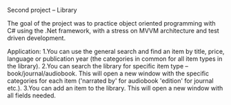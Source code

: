 Second project – Library

The goal of the project was to practice object oriented programming with C# using the .Net framework, 
with a stress on MVVM architecture and test driven development.  

Application:
1.You can use the general search and find an item by title, price, language or publication year 
  (the categories in common for all item types in the library).
2.You can search the library for specific item type – book/journal/audiobook. 
  This will open a new window with the specific categories for each item ('narrated by' for audiobook 'edition' for journal etc.).
3.You can add an item to the library. This will open a new window with all fields needed.


